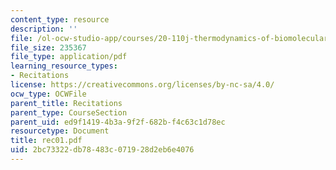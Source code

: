```yaml
---
content_type: resource
description: ''
file: /ol-ocw-studio-app/courses/20-110j-thermodynamics-of-biomolecular-systems-fall-2005/2bc73322db78483c071928d2eb6e4076_rec01.pdf
file_size: 235367
file_type: application/pdf
learning_resource_types:
- Recitations
license: https://creativecommons.org/licenses/by-nc-sa/4.0/
ocw_type: OCWFile
parent_title: Recitations
parent_type: CourseSection
parent_uid: ed9f1419-4b3a-9f2f-682b-f4c63c1d78ec
resourcetype: Document
title: rec01.pdf
uid: 2bc73322-db78-483c-0719-28d2eb6e4076
---
```

